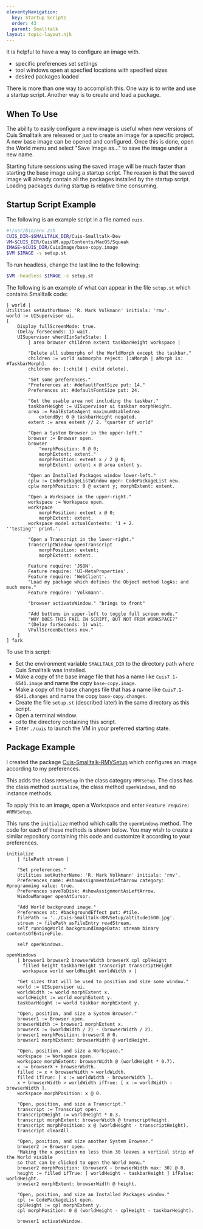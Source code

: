 ```yaml
---
eleventyNavigation:
  key: Startup Scripts
  order: 43
  parent: Smalltalk
layout: topic-layout.njk
---
```


It is helpful to have a way to configure an image with.

- specific preferences set settings
- tool windows open at specfied locations with specified sizes
- desired packages loaded

There is more than one way to accomplish this.
One way is to write and use a startup script.
Another way is to create and load a package.

## When To Use

The ability to easily configure a new image is
useful when new versions of Cuis Smalltalk are released
or just to create an image for a specific project.
A new base image can be opened and configured.
Once this is done, open the World menu and
select "Save Image as..." to save the image under a new name.

Starting future sessions using the saved image will be much faster
than starting the base image using a startup script.
The reason is that the saved image will already contain
all the packages installed by the startup script.
Loading packages during startup is relative time consuming.

## Startup Script Example

The following is an example script in a file named `cuis`.

```bash
#!/usr/bin/env zsh
CUIS_DIR=$SMALLTALK_DIR/Cuis-Smalltalk-Dev
VM=$CUIS_DIR/CuisVM.app/Contents/MacOS/Squeak
IMAGE=$CUIS_DIR/CuisImage/base-copy.image
$VM $IMAGE -s setup.st
```

To run headless, change the last line to the following:

```bash
$VM -headless $IMAGE -s setup.st
```

The following is an example of what can appear in the file `setup.st`
which contains Smalltalk code:

```smalltalk
| world |
Utilities setAuthorName: 'R. Mark Volkmann' initials: 'rmv'.
world := UISupervisor ui.
[
    Display fullScreenMode: true.
    (Delay forSeconds: 1) wait.
    UISupervisor whenUIinSafeState: [
        | area browser children extent taskbarHeight workspace |

        "Delete all submorphs of the WorldMorph except the taskbar."
        children := world submorphs reject: [:aMorph | aMorph is: #TaskbarMorph].
        children do: [:child | child delete].

        "Set some preferences."
        "Preferences at: #defaultFontSize put: 14."
        Preferences at: #defaultFontSize put: 24.

        "Get the usable area not including the taskbar."
        taskbarHeight := UISupervisor ui taskbar morphHeight.
        area := RealEstateAgent maximumUsableArea
            extendBy: 0 @ taskbarHeight negated.
        extent := area extent // 2. "quarter of world"

        "Open a System Browser in the upper-left."
        browser := Browser open.
        browser
            "morphPosition: 0 @ 0;
            morphExtent: extent."
            morphPosition: extent x / 2 @ 0;
            morphExtent: extent x @ area extent y.

        "Open an Installed Packages window lower-left."
        cplw := CodePackageListWindow open: CodePackageList new.
        cplw morphPosition: 0 @ extent y; morphExtent: extent.

        "Open a Workspace in the upper-right."
        workspace := Workspace open.
        workspace
            morphPosition: extent x @ 0;
            morphExtent: extent.
        workspace model actualContents: '1 + 2.
''testing'' print.'.

        "Open a Transcript in the lower-right."
        TranscriptWindow openTranscript
            morphPosition: extent;
            morphExtent: extent.

        Feature require: 'JSON'.
        Feature require: 'UI-MetaProperties'.
        Feature require: 'WebClient'.
        "Load my package which defines the Object method logAs: and much more."
        Feature require: 'Volkmann'.

        "browser activateWindow." "brings to front"

        "Add buttons in upper-left to toggle full screen mode."
        "WHY DOES THIS FAIL IN SCRIPT, BUT NOT FROM WORKSPACE?"
        "(Delay forSeconds: 1) wait.
        VFullScreenButtons new."
    ]
] fork
```

To use this script:

- Set the environment variable `SMALLTALK_DIR` to
  the directory path where Cuis Smalltalk was installed.
- Make a copy of the base image file that has a name like
  `Cuis7.1-6541.image` and name the copy `base-copy.image`.
- Make a copy of the base changes file that has a name like
  `Cuis7.1-6541.changes` and name the copy `base-copy.changes`.
- Create the file `setup.st` (described later)
  in the same directory as this script.
- Open a terminal window.
- `cd` to the directory containing this script.
- Enter `./cuis` to launch the VM in your preferred starting state.

## Package Example

I created the package
<a href="https://github.com/mvolkmann/Cuis-Smalltalk-RMVSetup"
target="_blank">Cuis-Smalltalk-RMVSetup</a>
which configures an image according to my preferences.

This adds the class `RMVSetup` in the class category `RMVSetup`.
The class has the class method `initialize`,
the class method `openWindows`, and no instance methods.

To apply this to an image, open a Workspace
and enter `Feature require: #RMVSetup`.

This runs the `initialize` method which calls the `openWindows` method.
The code for each of these methods is shown below.
You may wish to create a similar repository containing this code
and customize it according to your preferences.

```smalltalk
initialize
    | filePath stream |

    "Set preferences."
    Utilities setAuthorName: 'R. Mark Volkmann' initials: 'rmv'.
    Preferences name: #showAssignmentAsLeftArrow category: #programming value: true.
    Preferences saveToDisk: #showAssignmentAsLeftArrow.
    WindowManager openAtCursor.

    "Add World background image."
    Preferences at: #backgroundEffect put: #tile.
    filePath := '../Cuis-Smalltalk-RMVSetup/altitude1600.jpg'.
    stream := filePath asFileEntry readStream.
    self runningWorld backgroundImageData: stream binary contentsOfEntireFile.

    self openWindows.
```

```smalltalk
openWindows
    | browser1 browser2 browserWidth browserX cpl cplHeight
      filled height taskbarHeight transcript transcriptHeight
      workspace world worldHeight worldWidth x |

    "Get sizes that will be used to position and size some window."
    world := UISupervisor ui.
    worldWidth := world morphExtent x.
    worldHeight := world morphExtent y.
    taskbarHeight := world taskbar morphExtent y.

    "Open, position, and size a System Browser."
    browser1 := Browser open.
    browserWidth := browser1 morphExtent x.
    browserX := (worldWidth / 2) - (browserWidth / 2).
    browser1 morphPosition: browserX @ 0.
    browser1 morphExtent: browserWidth @ worldHeight.

    "Open, position, and size a Workspace."
    workspace := Workspace open.
    workspace morphExtent: browserWidth @ (worldHeight * 0.7).
    x := browserX + browserWidth.
    filled := x + browserWidth > worldWidth.
    filled ifTrue: [ x := worldWidth - browserWidth ].
    x + browserWidth > worldWidth ifTrue: [ x := worldWidth - browserWidth ].
    workspace morphPosition: x @ 0.

    "Open, position, and size a Transcript."
    transcript := Transcript open.
    transcriptHeight := worldHeight * 0.3.
    transcript morphExtent: browserWidth @ transcriptHeight.
    transcript morphPosition: x @ (worldHeight - transcriptHeight).
    Transcript clearAll.

    "Open, position, and size another System Browser."
    browser2 := Browser open.
    "Making the x position no less than 30 leaves a vertical strip of the World visible
    so that can be clicked to open the World menu."
    browser2 morphPosition: (browserX - browserWidth max: 30) @ 0.
    height := filled ifTrue: [ worldHeight - taskbarHeight ] ifFalse: worldHeight.
    browser2 morphExtent: browserWidth @ height.

    "Open, position, and size an Installed Packages window."
    cpl := CodePackageList open.
    cplHeight := cpl morphExtent y.
    cpl morphPosition: 0 @ (worldHeight - cplHeight - taskbarHeight).

    browser1 activateWindow.
```
